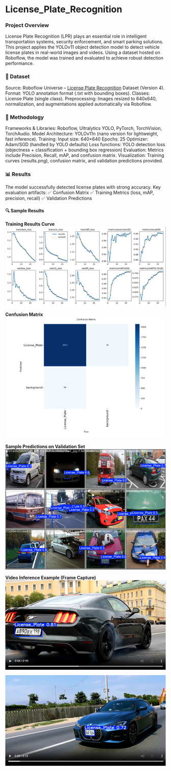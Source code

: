 # License_Plate_Recognition

### Project Overview

License Plate Recognition (LPR) plays an essential role in intelligent transportation systems, security enforcement, and smart parking solutions. This project applies the YOLOv11 object detection model to detect vehicle license plates in real-world images and videos. Using a dataset hosted on Roboflow, the model was trained and evaluated to achieve robust detection performance.

### 📂 Dataset

Source: Roboflow Universe – [License Plate Recognition](https://universe.roboflow.com/roboflow-universe-projects/license-plate-recognition-rxg4e) Dataset (Version 4).
Format: YOLO annotation format (.txt with bounding boxes).
Classes: License Plate (single class).
Preprocessing: Images resized to 640x640, normalization, and augmentations applied automatically via Roboflow.

### 🧠 Methodology

Frameworks & Libraries: Roboflow, Ultralytics YOLO, PyTorch, TorchVision, TorchAudio.
Model Architecture: YOLOv11n (nano version for lightweight, fast inference).
Training:
Input size: 640×640
Epochs: 25
Optimizer: Adam/SGD (handled by YOLO defaults)
Loss functions: YOLO detection loss (objectness + classification + bounding box regression)
Evaluation: Metrics include Precision, Recall, mAP, and confusion matrix.
Visualization: Training curves (results.png), confusion matrix, and validation predictions provided.

### 📊 Results

The model successfully detected license plates with strong accuracy.
Key evaluation artifacts:
        ✅ Confusion Matrix
        ✅ Training Metrics (loss, mAP, precision, recall)
        ✅ Validation Predictions

#### 🔍 Sample Results

**Training Results Curve**  
![Training Results Curve](Data/Metrics.png)

**Confusion Matrix**  
![Confusion Matrix](Data/Confusion_Matrix.png)

**Sample Predictions on Validation Set**  
![Sample Predictions on Validation Set](Data/Prediction.png)

**Video Inference Example (Frame Capture)**  
![Video Inference Example (Frame Capture)](Data/Frame.png)

![Video Inference Example (Frame Capture)](Data/Frame2.png)
